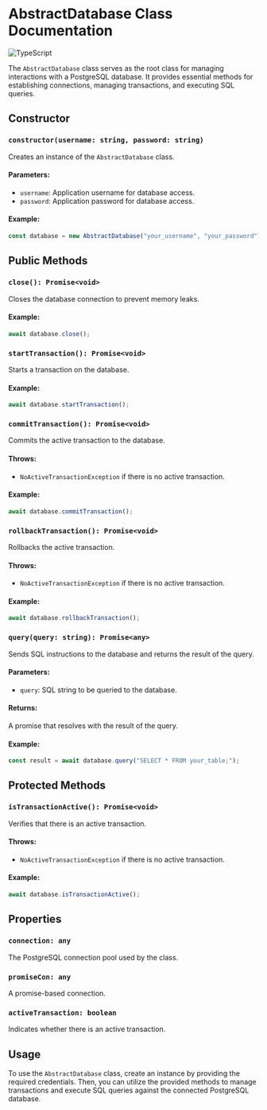 # AbstractDatabase Class Documentation
![TypeScript](https://img.shields.io/badge/typescript-%23007ACC.svg?style=for-the-badge&logo=typescript&logoColor=white)

The `AbstractDatabase` class serves as the root class for managing interactions with a PostgreSQL database. It provides essential methods for establishing connections, managing transactions, and executing SQL queries.

## Constructor

### `constructor(username: string, password: string)`

Creates an instance of the `AbstractDatabase` class.

#### Parameters:

- `username`: Application username for database access.
- `password`: Application password for database access.

#### Example:

```typescript
const database = new AbstractDatabase("your_username", "your_password");
```

## Public Methods

### `close(): Promise<void>`

Closes the database connection to prevent memory leaks.

#### Example:

```typescript
await database.close();
```

### `startTransaction(): Promise<void>`

Starts a transaction on the database.

#### Example:

```typescript
await database.startTransaction();
```

### `commitTransaction(): Promise<void>`

Commits the active transaction to the database.

#### Throws:

- `NoActiveTransactionException` if there is no active transaction.

#### Example:

```typescript
await database.commitTransaction();
```

### `rollbackTransaction(): Promise<void>`

Rollbacks the active transaction.

#### Throws:

- `NoActiveTransactionException` if there is no active transaction.

#### Example:

```typescript
await database.rollbackTransaction();
```

### `query(query: string): Promise<any>`

Sends SQL instructions to the database and returns the result of the query.

#### Parameters:

- `query`: SQL string to be queried to the database.

#### Returns:

A promise that resolves with the result of the query.

#### Example:

```typescript
const result = await database.query("SELECT * FROM your_table;");
```

## Protected Methods

### `isTransactionActive(): Promise<void>`

Verifies that there is an active transaction.

#### Throws:

- `NoActiveTransactionException` if there is no active transaction.

#### Example:

```typescript
await database.isTransactionActive();
```

## Properties

### `connection: any`

The PostgreSQL connection pool used by the class.

### `promiseCon: any`

A promise-based connection.

### `activeTransaction: boolean`

Indicates whether there is an active transaction.

## Usage

To use the `AbstractDatabase` class, create an instance by providing the required credentials. Then, you can utilize the provided methods to manage transactions and execute SQL queries against the connected PostgreSQL database.
